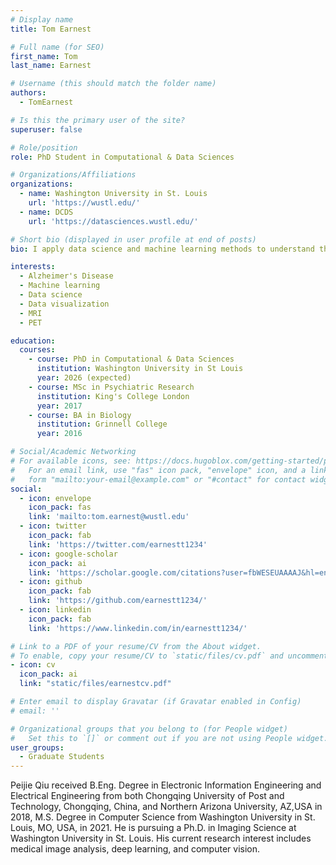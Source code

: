```yaml
---
# Display name
title: Tom Earnest

# Full name (for SEO)
first_name: Tom
last_name: Earnest

# Username (this should match the folder name)
authors:
  - TomEarnest

# Is this the primary user of the site?
superuser: false

# Role/position
role: PhD Student in Computational & Data Sciences

# Organizations/Affiliations
organizations:
  - name: Washington University in St. Louis
    url: 'https://wustl.edu/'
  - name: DCDS
    url: 'https://datasciences.wustl.edu/'

# Short bio (displayed in user profile at end of posts)
bio: I apply data science and machine learning methods to understand the spread of pathology in Alzheimer's Disease.

interests:
  - Alzheimer's Disease
  - Machine learning
  - Data science
  - Data visualization
  - MRI
  - PET

education:
  courses:
    - course: PhD in Computational & Data Sciences
      institution: Washington University in St Louis
      year: 2026 (expected)
    - course: MSc in Psychiatric Research
      institution: King's College London
      year: 2017
    - course: BA in Biology
      institution: Grinnell College
      year: 2016

# Social/Academic Networking
# For available icons, see: https://docs.hugoblox.com/getting-started/page-builder/#icons
#   For an email link, use "fas" icon pack, "envelope" icon, and a link in the
#   form "mailto:your-email@example.com" or "#contact" for contact widget.
social:
  - icon: envelope
    icon_pack: fas
    link: 'mailto:tom.earnest@wustl.edu'
  - icon: twitter
    icon_pack: fab
    link: 'https://twitter.com/earnestt1234'
  - icon: google-scholar
    icon_pack: ai
    link: 'https://scholar.google.com/citations?user=fbWESEUAAAAJ&hl=en'
  - icon: github
    icon_pack: fab
    link: 'https://github.com/earnestt1234/'
  - icon: linkedin
    icon_pack: fab
    link: 'https://www.linkedin.com/in/earnestt1234/'

# Link to a PDF of your resume/CV from the About widget.
# To enable, copy your resume/CV to `static/files/cv.pdf` and uncomment the lines below.
- icon: cv
  icon_pack: ai
  link: "static/files/earnestcv.pdf"

# Enter email to display Gravatar (if Gravatar enabled in Config)
# email: ''

# Organizational groups that you belong to (for People widget)
#   Set this to `[]` or comment out if you are not using People widget.
user_groups:
  - Graduate Students
---
```


Peijie Qiu received B.Eng. Degree in Electronic Information Engineering and  Electrical Engineering from both Chongqing University of Post and Technology,  Chongqing, China, and Northern Arizona University, AZ,USA in 2018, M.S. Degree in Computer Science from Washington University in St. Louis, MO, USA, in 2021. He is  pursuing a Ph.D. in Imaging Science at Washington University in St. Louis. His  current research interest includes medical image analysis, deep learning, and computer vision. 
